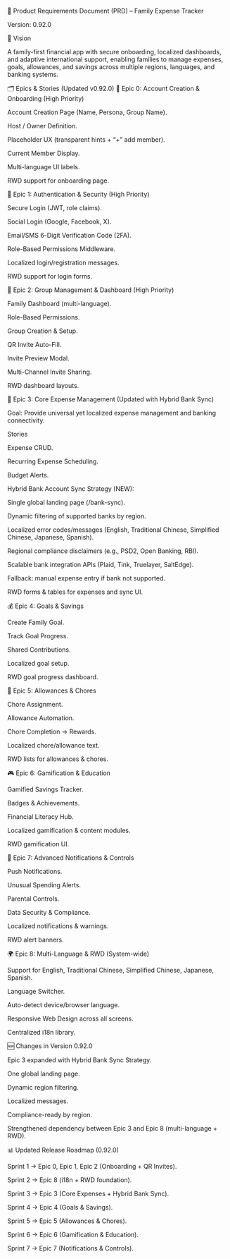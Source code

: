 📖 Product Requirements Document (PRD) – Family Expense Tracker

Version: 0.92.0

🎯 Vision

A family-first financial app with secure onboarding, localized dashboards, and adaptive international support, enabling families to manage expenses, goals, allowances, and savings across multiple regions, languages, and banking systems.

🗂 Epics & Stories (Updated v0.92.0)
🚀 Epic 0: Account Creation & Onboarding (High Priority)

Account Creation Page (Name, Persona, Group Name).

Host / Owner Definition.

Placeholder UX (transparent hints + “+” add member).

Current Member Display.

Multi-language UI labels.

RWD support for onboarding page.

🔐 Epic 1: Authentication & Security (High Priority)

Secure Login (JWT, role claims).

Social Login (Google, Facebook, X).

Email/SMS 6-Digit Verification Code (2FA).

Role-Based Permissions Middleware.

Localized login/registration messages.

RWD support for login forms.

👥 Epic 2: Group Management & Dashboard (High Priority)

Family Dashboard (multi-language).

Role-Based Permissions.

Group Creation & Setup.

QR Invite Auto-Fill.

Invite Preview Modal.

Multi-Channel Invite Sharing.

RWD dashboard layouts.

🏦 Epic 3: Core Expense Management (Updated with Hybrid Bank Sync)

Goal: Provide universal yet localized expense management and banking connectivity.

Stories

Expense CRUD.

Recurring Expense Scheduling.

Budget Alerts.

Hybrid Bank Account Sync Strategy (NEW):

Single global landing page (/bank-sync).

Dynamic filtering of supported banks by region.

Localized error codes/messages (English, Traditional Chinese, Simplified Chinese, Japanese, Spanish).

Regional compliance disclaimers (e.g., PSD2, Open Banking, RBI).

Scalable bank integration APIs (Plaid, Tink, Truelayer, SaltEdge).

Fallback: manual expense entry if bank not supported.

RWD forms & tables for expenses and sync UI.

💰 Epic 4: Goals & Savings

Create Family Goal.

Track Goal Progress.

Shared Contributions.

Localized goal setup.

RWD goal progress dashboard.

🧹 Epic 5: Allowances & Chores

Chore Assignment.

Allowance Automation.

Chore Completion → Rewards.

Localized chore/allowance text.

RWD lists for allowances & chores.

🎮 Epic 6: Gamification & Education

Gamified Savings Tracker.

Badges & Achievements.

Financial Literacy Hub.

Localized gamification & content modules.

RWD gamification UI.

🔔 Epic 7: Advanced Notifications & Controls

Push Notifications.

Unusual Spending Alerts.

Parental Controls.

Data Security & Compliance.

Localized notifications & warnings.

RWD alert banners.

🌍 Epic 8: Multi-Language & RWD (System-wide)

Support for English, Traditional Chinese, Simplified Chinese, Japanese, Spanish.

Language Switcher.

Auto-detect device/browser language.

Responsive Web Design across all screens.

Centralized i18n library.

🆕 Changes in Version 0.92.0

Epic 3 expanded with Hybrid Bank Sync Strategy.

One global landing page.

Dynamic region filtering.

Localized messages.

Compliance-ready by region.

Strengthened dependency between Epic 3 and Epic 8 (multi-language + RWD).

📊 Updated Release Roadmap (0.92.0)

Sprint 1 → Epic 0, Epic 1, Epic 2 (Onboarding + QR Invites).

Sprint 2 → Epic 8 (i18n + RWD foundation).

Sprint 3 → Epic 3 (Core Expenses + Hybrid Bank Sync).

Sprint 4 → Epic 4 (Goals & Savings).

Sprint 5 → Epic 5 (Allowances & Chores).

Sprint 6 → Epic 6 (Gamification & Education).

Sprint 7 → Epic 7 (Notifications & Controls).